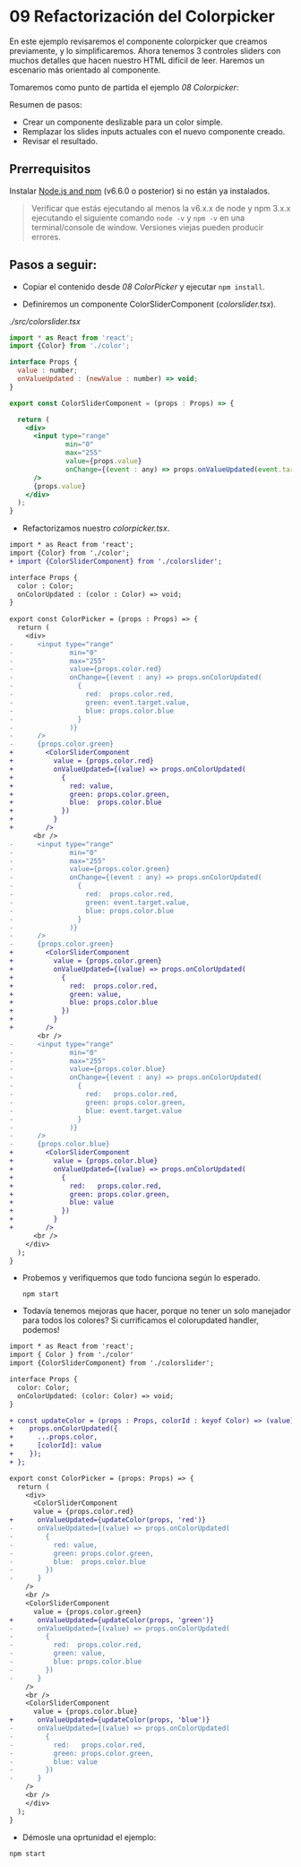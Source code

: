 # 09 Refactorización del Colorpicker 
En este ejemplo revisaremos el componente colorpicker que creamos previamente, y lo simplificaremos.
Ahora tenemos 3 controles sliders con muchos detalles que hacen nuestro HTML difícil de leer.
Haremos un escenario más orientado al componente.

Tomaremos como punto de partida el ejemplo  _08 Colorpicker_:

Resumen de pasos:

- Crear un componente deslizable para un color simple. 
- Remplazar los slides inputs actuales con el nuevo componente creado.
- Revisar el resultado.


## Prerrequisitos

Instalar [Node.js and npm](https://nodejs.org/en/) (v6.6.0 o posterior) si no están ya instalados.

> Verificar que estás ejecutando al menos la v6.x.x de node y npm 3.x.x ejecutando el siguiente comando `node -v` y `npm -v` en  una terminal/console de window. Versiones viejas pueden producir errores.

## Pasos a seguir:

- Copiar el contenido desde _08 ColorPicker_ y ejecutar `npm install`.

- Definiremos un componente ColorSliderComponent (_colorslider.tsx_).

_./src/colorslider.tsx_

```jsx
import * as React from 'react';
import {Color} from './color';

interface Props {
  value : number;
  onValueUpdated : (newValue : number) => void;
}

export const ColorSliderComponent = (props : Props) => {

  return (
    <div>
      <input type="range"
              min="0"
              max="255"
              value={props.value}
              onChange={(event : any) => props.onValueUpdated(event.target.value)}
      />
      {props.value}
    </div>
  );
}
```

- Refactorizamos nuestro _colorpicker.tsx_.

```diff
import * as React from 'react';
import {Color} from './color';
+ import {ColorSliderComponent} from './colorslider';

interface Props {
  color : Color;
  onColorUpdated : (color : Color) => void;
}
  
export const ColorPicker = (props : Props) => {
  return (
    <div>
-      <input type="range"
-              min="0"
-              max="255"
-              value={props.color.red}
-              onChange={(event : any) => props.onColorUpdated(
-                {
-                  red:  props.color.red,
-                  green: event.target.value,
-                  blue: props.color.blue
-                }
-              )}
-      />
-      {props.color.green}
+        <ColorSliderComponent
+          value = {props.color.red}
+          onValueUpdated={(value) => props.onColorUpdated(
+            {
+              red: value,
+              green: props.color.green,
+              blue:  props.color.blue
+            })
+          }
+        />
      <br />
-      <input type="range"
-              min="0"
-              max="255"
-              value={props.color.green}
-              onChange={(event : any) => props.onColorUpdated(
-                {
-                  red:  props.color.red,
-                  green: event.target.value,
-                  blue: props.color.blue
-                }
-              )}
-      />
-      {props.color.green}     
+        <ColorSliderComponent
+          value = {props.color.green}
+          onValueUpdated={(value) => props.onColorUpdated(
+            {
+              red:  props.color.red,
+              green: value,
+              blue: props.color.blue
+            })
+          }
+        />
       <br />
-      <input type="range"
-              min="0"
-              max="255"
-              value={props.color.blue}
-              onChange={(event : any) => props.onColorUpdated(
-                {
-                  red:   props.color.red,
-                  green: props.color.green,
-                  blue: event.target.value
-                }
-              )}
-      />
-      {props.color.blue}
+        <ColorSliderComponent
+          value = {props.color.blue}
+          onValueUpdated={(value) => props.onColorUpdated(
+            {
+              red:   props.color.red,
+              green: props.color.green,
+              blue: value
+            })
+          }
+        />
      <br />           
    </div>    
  );
}
```

- Probemos y verifiquemos que todo funciona según lo esperado.

  ```
  npm start
  ```
  
- Todavía tenemos mejoras que hacer, porque no tener un solo manejador para todos los colores? Si currificamos el colorupdated handler, podemos!

```diff
import * as React from 'react';
import { Color } from './color'
import {ColorSliderComponent} from './colorslider';

interface Props {
  color: Color;
  onColorUpdated: (color: Color) => void;
}

+ const updateColor = (props : Props, colorId : keyof Color) => (value) => {
+    props.onColorUpdated({
+      ...props.color,
+      [colorId]: value
+    });
+ };

export const ColorPicker = (props: Props) => {
  return (
    <div>
      <ColorSliderComponent
      value = {props.color.red}
+      onValueUpdated={updateColor(props, 'red')}
-      onValueUpdated={(value) => props.onColorUpdated(
-        {
-          red: value,
-          green: props.color.green,
-          blue:  props.color.blue
-        })
-      }
    />
    <br />
    <ColorSliderComponent
      value = {props.color.green}
+      onValueUpdated={updateColor(props, 'green')}
-      onValueUpdated={(value) => props.onColorUpdated(
-        {
-          red:  props.color.red,
-          green: value,
-          blue: props.color.blue
-        })
-      }
    />
    <br />
    <ColorSliderComponent
      value = {props.color.blue}
+      onValueUpdated={updateColor(props, 'blue')}
-      onValueUpdated={(value) => props.onColorUpdated(
-        {
-          red:   props.color.red,
-          green: props.color.green,
-          blue: value
-        })
-      }
    />
    <br />
    </div>
  );
}
```

- Démosle una oprtunidad el ejemplo: 

```
npm start
```
